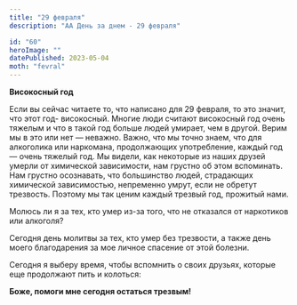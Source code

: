 ```yaml
---
title: "29 февраля"
description: "АА День за днем - 29 февраля"

id: "60"
heroImage: ""
datePublished: 2023-05-04
moth: "fevral"
---
```


**Високосный год**

Если вы сейчас читаете то, что написано для 29 февраля, то это значит, что
этот год- високосный. Многие люди считают високосный год очень тяжелым и что в
такой год больше людей умирает, чем в другой. Верим мы в это или нет —
неважно. Важно, что мы точно знаем, что для алкоголика или наркомана,
продолжающих употребление, каждый год — очень тяжелый год. Мы видели, как
некоторые из наших друзей умерли от химической зависимости, нам грустно об
этом вспоминать. Нам грустно осознавать, что большинство людей, страдающих
химической зависимостью, непременно умрут, если не обретут трезвость. Поэтому
мы так ценим каждый трезвый год, прожитый нами.

Молюсь ли я за тех, кто умер из-за того, что не отказался от наркотиков или
алкоголя?

Сегодня день молитвы за тех, кто умер без трезвости, а также день моего
благодарения за мое личное спасение от этой болезни.

Сегодня я выберу время, чтобы вспомнить о своих друзьях, которые еще
продолжают пить и колоться:

**Боже, помоги мне сегодня остаться трезвым!**
